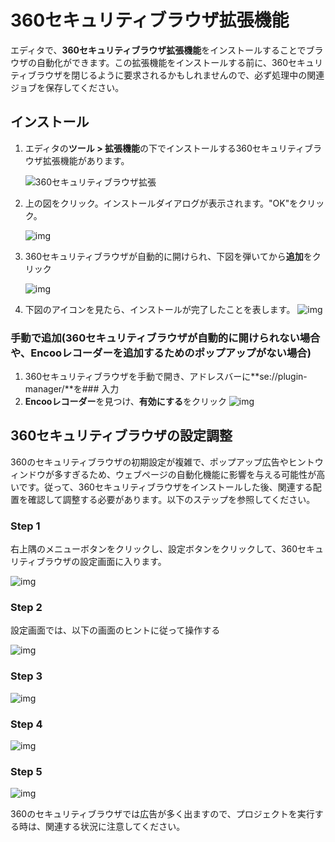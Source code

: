 # 360セキュリティブラウザ拡張機能

エディタで、**360セキュリティブラウザ拡張機能**をインストールすることでブラウザの自動化ができます。この拡張機能をインストールする前に、360セキュリティブラウザを閉じるように要求されるかもしれませんので、必ず処理中の関連ジョブを保存してください。

## インストール

1. エディタの**ツール > 拡張機能**の下でインストールする360セキュリティブラウザ拡張機能があります。

    ![360セキュリティブラウザ拡張](https://docimages.blob.core.chinacloudapi.cn/images/Studio/Market/extensioninpath20201019.png)

2. 上の図をクリック。インストールダイアログが表示されます。"OK"をクリック。

    ![img](https://docimages.blob.core.chinacloudapi.cn/images/Amanda/Extension/360Dialog.png)

3. 360セキュリティブラウザが自動的に開けられ、下図を弾いてから**追加**をクリック

    ![img](https://docimages.blob.core.chinacloudapi.cn/images/Amanda/Extension/360AddEncooRecorder%20.png)

4. 下図のアイコンを見たら、インストールが完了したことを表します。
![img](https://docimages.blob.core.chinacloudapi.cn/images/Amanda/Extension/360BarWithExtensionIcon.png)

### 手動で追加(360セキュリティブラウザが自動的に開けられない場合や、Encooレコーダーを追加するためのポップアップがない場合)

1. 360セキュリティブラウザを手動で開き、アドレスバーに**se://plugin-manager/**を### 入力
2. **Encooレコーダー**を見つけ、**有効にする**をクリック
    ![img](https://docimages.blob.core.chinacloudapi.cn/images/Amanda/Extension/360EnableManual.png)

## 360セキュリティブラウザの設定調整

360のセキュリティブラウザの初期設定が複雑で、ポップアップ広告やヒントウィンドウが多すぎるため、ウェブページの自動化機能に影響を与える可能性が高いです。従って、360セキュリティブラウザをインストールした後、関連する配置を確認して調整する必要があります。以下のステップを参照してください。

### Step 1

右上隅のメニューボタンをクリックし、設定ボタンをクリックして、360セキュリティブラウザの設定画面に入ります。

![img](https://docimages.blob.core.chinacloudapi.cn/images/Amanda/Extension/1.png)

### Step 2

設定画面では、以下の画面のヒントに従って操作する

![img](https://docimages.blob.core.chinacloudapi.cn/images/Amanda/Extension/2.png)

### Step 3

![img](https://docimages.blob.core.chinacloudapi.cn/images/Amanda/Extension/3.png)

### Step 4

![img](https://docimages.blob.core.chinacloudapi.cn/images/Amanda/Extension/4.png)

### Step 5

![img](https://docimages.blob.core.chinacloudapi.cn/images/Amanda/Extension/5.png)

360のセキュリティブラウザでは広告が多く出ますので、プロジェクトを実行する時は、関連する状況に注意してください。

